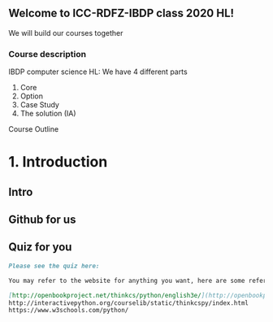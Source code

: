## Welcome to ICC-RDFZ-IBDP class 2020 HL!

We will build our courses together

### Course description

IBDP computer science HL:
We have 4 different parts
1. Core
2. Option
3. Case Study
4. The solution (IA)

Course Outline
# 1. Introduction
## Intro
## Github for us
## Quiz for you
```markdown
Please see the quiz here: 

You may refer to the website for anything you want, here are some references for you:

[http://openbookproject.net/thinkcs/python/english3e/](http://openbookproject.net/thinkcs/python/english3e/)
http://interactivepython.org/courselib/static/thinkcspy/index.html
https://www.w3schools.com/python/

```
